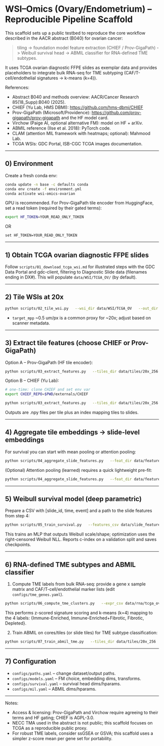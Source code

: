 
# WSI–Omics (Ovary/Endometrium) – Reproducible Pipeline Scaffold

This scaffold sets up a public testbed to reproduce the core workflow described in the AACR abstract (B040) for ovarian cancer:

> tiling -> foundation model feature extraction (CHIEF / Prov-GigaPath) -> Weibull survival head -> ABMIL classifier for RNA-defined TME subtypes.

It uses TCGA ovarian diagnostic FFPE slides as exemplar data and provides placeholders to integrate bulk RNA-seq for TME subtyping (CAF/T-cell/endothelial signatures -> k-means (k=4)).

References:
- Abstract B040 and methods overview: AACR/Cancer Research 85(18_Supp):B040 (2025).
- CHIEF (Yu Lab, HMS DBMI): https://github.com/hms-dbmi/CHIEF
- Prov-GigaPath (Microsoft/Providence): https://github.com/prov-gigapath/prov-gigapath and the HF model card.
- Virchow (Paige AI, optional alternative FM): model on HF + arXiv.
- ABMIL reference (Ilse et al. 2018): PyTorch code.
- CLAM (attention MIL framework with heatmaps; optional): Mahmood Lab.
- TCGA WSIs: GDC Portal, ISB-CGC TCGA images documentation.

---

## 0) Environment

Create a fresh conda env:

```bash
conda update -n base -c defaults conda
conda env create -f environment.yml
conda activate wsi-omics-ovarian
```

GPU is recommended. For Prov-GigaPath tile encoder from HuggingFace, set a read token (required by their gated terms):

```bash
export HF_TOKEN=YOUR_READ_ONLY_TOKEN
```
OR
```Windows 
set HF_TOKEN=YOUR_READ_ONLY_TOKEN
```

---

## 1) Obtain TCGA ovarian diagnostic FFPE slides

Follow `scripts/01_download_tcga_wsi.md` for illustrated steps with the GDC Data Portal and gdc-client, filtering to Diagnostic Slide data (filenames ending in DX#). This will populate `data/WSI/TCGA_OV/` (by default).

---

## 2) Tile WSIs at 20x

```bash
python scripts/02_tile_wsi.py   --wsi_dir data/WSI/TCGA_OV   --out_dir data/tiles/20x_256   --tile_size 256 --step 256 --target_mpp 0.5
```

- `target_mpp` ~0.5 um/px is a common proxy for ~20x; adjust based on scanner metadata.

---

## 3) Extract tile features (choose CHIEF or Prov-GigaPath)

Option A – Prov-GigaPath (HF tile encoder):
```bash
python scripts/03_extract_features.py   --tiles_dir data/tiles/20x_256   --out_dir data/features/gigapath_20x256   --model gigapath   --batch_size 256
```

Option B – CHIEF (Yu Lab):
```bash
# one-time: clone CHIEF and set env var
export CHIEF_REPO=$PWD/externals/CHIEF

python scripts/03_extract_features.py   --tiles_dir data/tiles/20x_256   --out_dir data/features/chief_20x256   --model chief   --batch_size 256
```

Outputs are .npy files per tile plus an index mapping tiles to slides.

---

## 4) Aggregate tile embeddings -> slide-level embeddings

For survival you can start with mean pooling or attention pooling:
```bash
python scripts/04_aggregate_slide_features.py   --feat_dir data/features/gigapath_20x256   --out_csv data/slide_features/gigapath_20x256_mean.csv   --pool mean
```

(Optional) Attention pooling (learned) requires a quick lightweight pre-fit:
```bash
python scripts/04_aggregate_slide_features.py   --feat_dir data/features/gigapath_20x256   --out_csv data/slide_features/gigapath_20x256_attn.csv   --pool attention --epochs 1
```

---

## 5) Weibull survival model (deep parametric)

Prepare a CSV with [slide_id, time, event] and a path to the slide features from step 4:
```bash
python scripts/05_train_survival.py   --features_csv data/slide_features/gigapath_20x256_mean.csv   --surv_csv data/clinical/tcga_ov_survival.csv   --out_dir outputs/survival_gigapath_wbl   --max_epochs 50
```

This trains an MLP that outputs Weibull scale/shape; optimization uses the right-censored Weibull NLL. Reports c-index on a validation split and saves checkpoints.

---

## 6) RNA-defined TME subtypes and ABMIL classifier

1) Compute TME labels from bulk RNA-seq: provide a gene x sample matrix and CAF/T-cell/endothelial marker lists (edit `configs/tme_genes.yaml`).
```bash
python scripts/06_compute_tme_clusters.py   --expr_csv data/rna/tcga_ov_rnaseq_fpkm.csv   --genes_yaml configs/tme_genes.yaml   --out_csv data/labels/tme_k4_labels.csv
```
This performs z-scored signature scoring and k-means (k=4) mapping to the 4 labels: {Immune-Enriched, Immune-Enriched+Fibrotic, Fibrotic, Depleted}.

2) Train ABMIL on cores/tiles (or slide tiles) for TME subtype classification:
```bash
python scripts/07_train_abmil_tme.py   --tiles_dir data/tiles/20x_256   --feat_dir  data/features/gigapath_20x256   --tme_csv   data/labels/tme_k4_labels.csv   --out_dir   outputs/tme_abmil_gigapath   --max_epochs 10
```

---

## 7) Configuration
- `configs/paths.yaml` – change dataset/output paths.
- `configs/models.yaml` – FM choice, embedding dims, transforms.
- `configs/survival.yaml` – survival head dims/hparams.
- `configs/mil.yaml` – ABMIL dims/hparams.

---

Notes:
- Access & licensing: Prov-GigaPath and Virchow require agreeing to their terms and HF gating; CHIEF is AGPL-3.0.
- NECC TMA used in the abstract is not public; this scaffold focuses on TCGA as a reproducible public proxy.
- For robust TME labels, consider ssGSEA or GSVA; this scaffold uses a simpler z-score mean per gene set for portability.
